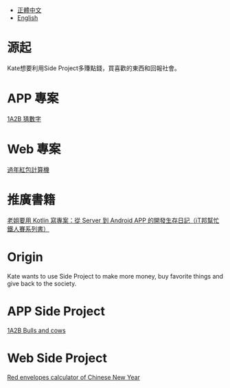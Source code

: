 *   [正體中文](#源起)
*   [English](#origin)

# 源起

Kate想要利用Side Project多賺點錢，買喜歡的東西和回報社會。

# APP 專案

[1A2B 猜數字](https://play.google.com/store/apps/details?id=elfcup.game.bullsandcows)

# Web 專案

[過年紅包計算機](https://ten-work.github.io/red-envelopes/)

# 推廣書籍

[老姐要用 Kotlin 寫專案：從 Server 到 Android APP 的開發生存日記（iT邦幫忙鐵人賽系列書）](https://www.tenlong.com.tw/products/9789864348978)

# Origin

Kate wants to use Side Project to make more money, buy favorite things and give back to the society.

# APP Side Project

[1A2B Bulls and cows](https://play.google.com/store/apps/details?id=elfcup.game.bullsandcows)

# Web Side Project

[Red envelopes calculator of Chinese New Year](https://ten-work.github.io/red-envelopes/)
